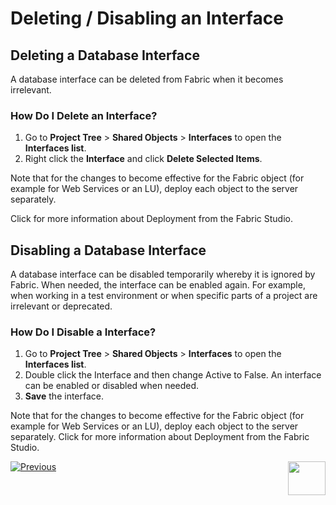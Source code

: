 # Deleting / Disabling an Interface


## Deleting a Database Interface
A database interface can be deleted from Fabric when it becomes irrelevant.

### How Do I Delete an Interface?

1.	Go to **Project Tree** > **Shared Objects** > **Interfaces** to open the **Interfaces list**.
2.	Right click the **Interface** and click **Delete Selected Items**.

Note that for the changes to become effective for the Fabric object (for example for Web Services or an LU), deploy each object to the server separately.
 
Click for more information about Deployment from the Fabric Studio.

## Disabling a Database Interface

A database interface can be disabled temporarily whereby it is ignored by Fabric. When needed, the interface can be enabled again. For example, when working in a test environment or when specific parts of a project are irrelevant or deprecated. 

### How Do I Disable a Interface?
1.	Go to **Project Tree** > **Shared Objects** > **Interfaces** to open the **Interfaces list**.
2.	Double click the Interface and then change Active to False. An interface can be enabled or disabled when needed. 
3.	**Save** the interface.

Note that for the changes to become effective for the Fabric object (for example for Web Services or an LU), deploy each object to the server separately.
Click for more information about Deployment from the Fabric Studio. 
 



[![Previous](https://github.com/k2view-academy/K2View-Academy/blob/master/articles/images/Previous.png)](https://github.com/k2view-academy/K2View-Academy/blob/master/articles/05_DB_interfaces/06_editing_interface_settings.md)[<img align="right" width="60" height="54" src="https://github.com/k2view-academy/K2View-Academy/blob/master/articles/images/Next.png">](https://github.com/k2view-academy/K2View-Academy/blob/master/articles/05_DB_interfaces/08_clearing_the_database_objects_cache.md)
